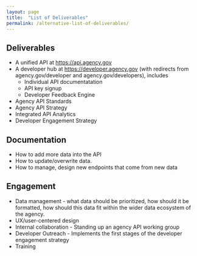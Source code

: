 ```yaml
---
layout: page
title:  "List of Deliverables"
permalink: /alternative-list-of-deliverables/
---
```



## Deliverables 
* A unified API at https://api.agency.gov 
* A developer hub at https://developer.agency.gov (with redirects from agency.gov/developer and agency.gov/developers), includes
  * Individual API documentatation 
  * API key signup
  * Developer Feedback Engine
* Agency API Standards
* Agency API Strategy
* Integrated API Analytics 
* Developer Engagement Strategy


## Documentation
  * How to add more data into the API
  * How to update/overwrite data.  
  * How to manage, design new endpoints that come from new data
 

## Engagement 
  * Data management - what data should be prioritized, how should it be formatted, how should this data fit within the wider data ecosystem of the agency.  
  * UX/user-centered design 
  * Internal collaboration - Standing up an agency API working group 
* Developer Outreach - Implements the first stages of the developer engagement strategy
* Training 
